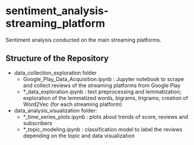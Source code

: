 # sentiment_analysis-streaming_platform
Sentiment analysis conducted on the main streaming platforms.
## Structure of the Repository
- data_collection_exploration folder
  - Google_Play_Data_Acquisition.ipynb : Jupyter notebook to scrape and collect reviews of the streaming platforms from Google Play
  - *_data_exploration.ipynb : text preprocessing and lemmatization; exploration of the lemmatized words, bigrams, trigrams; creation of Word2Vec (for each streaming platform)
- data_analysis_visualization folder:
  - *_time_series_plots.ipynb : plots about trends of score, reviews and subscribers
  - *_topic_modeling.ipynb : classification model to label the reviews depending on the topic and data visualization
